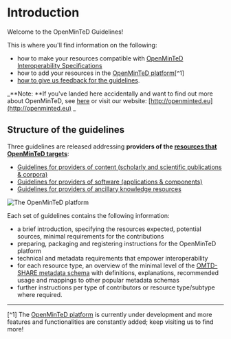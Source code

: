 # Introduction

Welcome to the OpenMinTeD Guidelines!

This is where you'll find information on the following:

* how to make your resources compatible with [OpenMinTeD Interoperability Specifications](https://openminted.github.io/releases/interop-spec/)
* how to add your resources in the [OpenMinTeD platform](https:\\services.openminted.eu)[^1]
* [how to give us feedback for the guidelines](/contributing-to-the-guidelines.md).

_**Note: **If you've landed here accidentally and want to find out more about OpenMinTeD, see [here](/about-openminted.md) or visit our website: [http://openminted.eu](http://openminted.eu)
_

## Structure of the guidelines
Three guidelines are released addressing **providers of the [resources that OpenMinTeD targets](/about-openminted.md)**:

* [Guidelines for providers of content (scholarly and scientific publications & corpora)](/for-providers-of-content.md)
* [Guidelines for providers of software (applications & components)](/guidelines_for_providers_of_sw_resources/README.md)
* [Guidelines for providers of ancillary knowledge resources](/guidelines_for_providers_of_ancillary_resources/README.md)

![The OpenMinTeD platform](/assets/1.png)

Each set of guidelines contains the following information:
* a brief introduction, specifying the resources expected, potential sources, minimal requirements for the contributions
* preparing, packaging and registering instructions for the OpenMinTeD platform
* technical and metadata requirements that empower interoperability
* for each resource type, an overview of the minimal level of the [OMTD-SHARE metadata schema](/the_omtd-share_metadata_schema.md) with definitions, explanations, recommended usage and mappings to other popular  metadata schemas
* further instructions per type of contributors or resource type/subtype where required.

---
[^1] The [OpenMinTeD platform](https://services.openminted.eu) is currently under development and more features and functionalities are constantly added; keep visiting us to find more!
